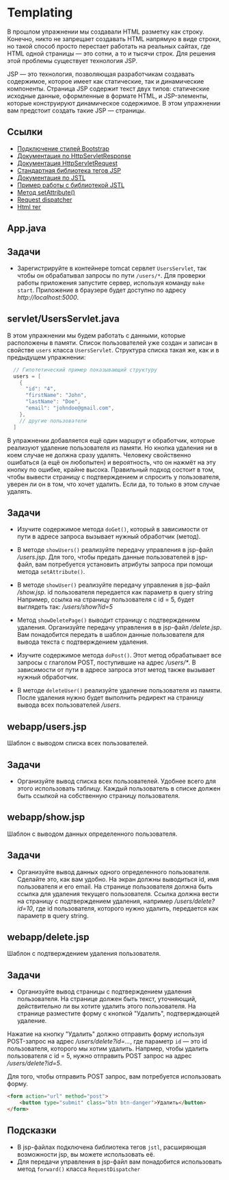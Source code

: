 # Templating

В прошлом упражнении мы создавали HTML разметку как строку. Конечно, никто не запрещает создавать HTML напрямую в виде строки, но такой способ просто перестает работать на реальных сайтах, где HTML одной страницы — это сотни, а то и тысячи строк. Для решения этой проблемы существует технология JSP.

JSP — это технология, позволяющая разработчикам создавать содержимое, которое имеет как статические, так и динамические компоненты. Страница JSP содержит текст двух типов: статические исходные данные, оформленные в формате HTML, и JSP-элементы, которые конструируют динамическое содержимое. В этом упражнении вам предстоит создать такие JSP — страницы.

## Ссылки

* [Подключение стилей Bootstrap](https://getbootstrap.com/docs/5.1/getting-started/introduction/#css)
* [Документация по HttpServletResponse](https://javaee.github.io/javaee-spec/javadocs/javax/servlet/http/HttpServletResponse.html)
* [Документация HttpServletRequest](https://javaee.github.io/javaee-spec/javadocs/javax/servlet/http/HttpServletRequest.html)
* [Стандартная библиотека тегов JSP](https://ru.wikipedia.org/wiki/JavaServer_Pages_Standard_Tag_Library)
* [Документация по JSTL](https://docs.oracle.com/javaee/5/jstl/1.1/docs/tlddocs/c/tld-summary.html)
* [Пример работы с библиотекой JSTL](https://www.baeldung.com/jstl)
* [Метод setAttribute()](https://javaee.github.io/javaee-spec/javadocs/javax/servlet/ServletRequest.html#setAttribute-java.lang.String-java.lang.Object-)
* [Request dispatcher](https://javaee.github.io/javaee-spec/javadocs/javax/servlet/RequestDispatcher.html)
* [Html тег <form>](https://developer.mozilla.org/ru/docs/Web/HTML/Element/form)

## App.java

## Задачи

* Зарегистрируйте в контейнере tomcat сервлет `UsersServlet`, так чтобы он обрабатывал запросы по пути `/users/*`. Для проверки работы приложения запустите сервер, используя команду `make start`. Приложение в браузере будет доступно по адресу *http://localhost:5000*.

## servlet/UsersServlet.java

В этом упражнении мы будем работать с данными, которые расположены в памяти. Список пользователей уже создан и записан в свойстве `users` класса `UsersServlet`. Структура списка такая же, как и в предыдущем упражнении:

```java
  // Гипотетический пример показывающий структуру
  users = [
    {
      "id": "4",
      "firstName": "John",
      "lastName": "Doe",
      "email": "johndoe@gmail.com",
    },
    // другие пользователи
  ]
```

В упражнении добавляется ещё один маршрут и обработчик, которые реализуют удаление пользователя из памяти. Но кнопка удаления ни в коем случае не должна сразу удалять. Человеку свойственно ошибаться (а ещё он любопытен) и вероятность, что он нажмёт на эту кнопку по ошибке, крайне высока. Правильный подход состоит в том, чтобы вывести страницу с подтверждением и спросить у пользователя, уверен ли он в том, что хочет удалить. Если да, то только в этом случае удалять.

## Задачи

* Изучите содержимое метода `doGet()`, который в зависимости от пути в адресе запроса вызывает нужный обработчик (метод).

* В методе `showUsers()` реализуйте передачу управления в jsp-файл */users.jsp*. Для того, чтобы предать данные пользователей в jsp-файл, вам потребуется установить атрибуты запроса при помощи метода `setAttribute()`.

* В методе `showUser()` реализуйте передачу управления в jsp-файл */show.jsp*. id пользователя передается как параметр в query string
Например, ссылка на страницу пользователя с id = 5, будет выглядеть так: */users/show?id=5*

* Метод `showDeletePage()` выводит страницу с подтверждением удаления. Организуйте передачу управления в в jsp-файл */delete.jsp*. Вам понадобится передать в шаблон данные пользователя для вывода текста с подтверждением удаления.

* Изучите содержимое метода `doPost()`. Этот метод обрабатывает все запросы с глаголом POST, поступившие на адрес _/users/*_. В зависимости от пути в адресе запроса этот метод также вызывает нужный обработчик.

* В методе `deleteUser()` реализуйте удаление пользователя из памяти. После удаления нужно будет выполнить редирект на страницу вывода всех пользователей */users*.

## webapp/users.jsp

Шаблон с выводом списка всех пользователей.

## Задачи

* Организуйте вывод списка всех пользователей. Удобнее всего для этого использовать таблицу. Каждый пользователь в списке должен быть ссылкой на собственную страницу пользователя.

## webapp/show.jsp

Шаблон с выводом данных определенного пользователя.

## Задачи

* Организуйте вывод данных одного определенного пользователя. Сделайте это, как вам удобно. На экран должны выводиться id, имя пользователя и его email. На странице пользователя должна быть ссылка для удаления текущего пользователя. Ссылка должна вести на страницу с подтверждением удаления, например */users/delete?id=10*, где id пользователя, которого нужно удалить, передается как параметр в query string.

## webapp/delete.jsp

Шаблон с подтверждением удаления пользователя.

## Задачи

* Организуйте вывод страницы с подтверждением удаления пользователя. На странице должен быть текст, уточняющий, действительно ли вы хотите удалить этого пользователя. На странице разместите форму с кнопкой "Удалить", подтверждающей удаление.

Нажатие на кнопку "Удалить" должно отправить форму используя POST-запрос на адрес */users/delete?id=...*, где параметр `id` — это id пользователя, которого мы хотим удалить. Напрмер, чтобы удалить пользователя с id = 5, нужно отправить POST запрос на адрес */users/delete?id=5*.

Для того, чтобы отправить POST запрос, вам потребуется использовать форму.

```html
<form action="url" method="post">
    <button type="submit" class="btn btn-danger">Удалить</button>
</form>
```

## Подсказки

* В jsp-файлах подключена библиотека тегов `jstl`, расширяющая возможности jsp, вы можете использовать её.
* Для передачи управления в jsp-файл вам понадобится использовать метод `forward()` класса `RequestDispatcher`

